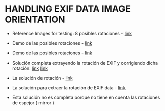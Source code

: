 # HANDLING EXIF DATA IMAGE ORIENTATION

* Reference Images for testing: 8 posibles rotaciones - [link](https://www.galloway.me.uk/2012/01/uiimageorientation-exif-orientation-sample-images/)

* Demo de las posibles rotaciones - [link](https://jsfiddle.net/wunderbart/dtwkfjpg/)
* Demo de las posibles rotaciones - [link](https://jsfiddle.net/u9fqnL0s/)

* Solución completa extrayendo la rotación de EXIF y corrigiendo dicha rotación:
  [link](https://gist.github.com/patotoma/59dc40554a935ab98764c1dcdce5856a)
  [link](https://gist.github.com/mindplay-dk/72f47c1a570e870a375bd3dbcb9328fb)

* La solución de rotación - [link](https://stackoverflow.com/questions/20600800/js-client-side-exif-orientation-rotate-and-mirror-jpeg-images/20600801)
* La solución para extraer la rotación de EXIF data - [link](https://stackoverflow.com/questions/7584794/accessing-jpeg-exif-rotation-data-in-javascript-on-the-client-side/32490603#32490603)
* Esta solución no es completa porque no tiene en cuenta las rotaciones de espejor ( mirror )